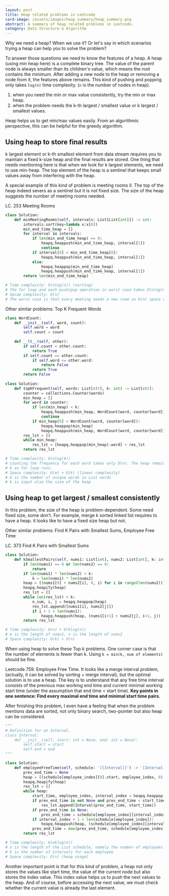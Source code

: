 ```yaml
---
layout: post
title: Heap related problems in Leetcode
card-image: /assets/images/heap_summary/heap_summary.png
abstract: A summary of heap related problems in Leetcode.
category: Data Structure & Algorithm
---
```


Why we need a heap? When we use it? Or let's say in which scenarios trying a heap can help you to solve the problem?

To answer those questions we need to know the features of a heap. A heap (using min heap here) is a complete binary tree. The value of the parent node is always smaller than its children's value, which means the root contains the minimum. After adding a new node to the heap or removing a node from it, the features above remains. This kind of pushing and popping only takes `log(n)` time complexity. (`n` is the number of nodes in heap).

1. when you need the min or max value consistently, try the min or max heap.
2. when the problem needs the k-th largest / smallest value or k largest / smallest values.

Heap helps us to get min/max values easily. From an algorithmic perspective, this can be helpful for the greedy algorithm.

## Using heap to store final results

k largest element or k-th smallest element from data stream requires you to maintain a fixed k-size heap and the final results are stored. One thing that needs mentioning here is that when we look for k largest elements, we need to use min-heap. The top element of the heap is a sentinel that keeps small values away from interfering with the heap.

A special example of this kind of problem is meeting rooms II. The top of the heap indeed severs as a sentinel but it is not fixed size. The size of the heap suggests the number of meeting rooms needed.

LC. 253 Meeting Rooms

```python
class Solution:
    def minMeetingRooms(self, intervals: List[List[int]]) -> int:
        intervals.sort(key=lambda x:x[0])
        min_end_time_heap = []
        for interval in intervals:
            if len(min_end_time_heap) == 0:
                heapq.heappush(min_end_time_heap, interval[1])
                continue
            if interval[0] < min_end_time_heap[0]:
                heapq.heappush(min_end_time_heap, interval[1])
            else:
                heapq.heappop(min_end_time_heap)
                heapq.heappush(min_end_time_heap, interval[1])
        return len(min_end_time_heap)

# Time complexity: O(nlog(n)) (sorting) 
# The for loop and each push/pop operation in worst case takes O(nlog(n))
# Spcae complexity: O(n)
# The worst case is that every meeting needs a new room so O(n) space complexity
```

Other similar problems: Top K Frequent Words

```python
class WordCount:
    def __init__(self, word, count):
        self.word = word
        self.count = count
        
    def __lt__(self, other):
        if self.count < other.count:
            return True
        if self.count == other.count:
            if self.word <= other.word:
                return False
            return True
        return False
    
class Solution:
    def topKFrequent(self, words: List[str], k: int) -> List[str]:
        counter = collections.Counter(words)
        min_heap = []
        for word in counter:
            if len(min_heap) < k:
                heapq.heappush(min_heap, WordCount(word, counter[word]))
                continue
            if min_heap[0] < WordCount(word, counter[word]):
                heapq.heappop(min_heap)
                heapq.heappush(min_heap, WordCount(word, counter[word]))
        res_lst = []
        while min_heap:
            res_lst = [heapq.heappop(min_heap).word] + res_lst
        return res_lst

# Time complexity: O(nlog(k))
# counting the frequency for each word takes only O(n). The heap remains a size of 
# k as for loop runs.
# Space complexity: O(m) + O(k) (linear complexity)
# m is the number of unique words in List words
# k is input also the size of the heap
```

## Using heap to get largest / smallest consistently

In this problem, the size of the heap is problem-dependent. Some need fixed size, some don't. For example, merge k sorted linked list requires to have a heap. it looks like to have a fixed size heap but not.

Other similar problems: Find K Pairs with Smallest Sums, Employee Free Time

LC. 373 Find K Pairs with Smallest Sums

```python
class Solution:
    def kSmallestPairs(self, nums1: List[int], nums2: List[int], k: int) -> List[List[int]]:
        if len(nums1) == 0 or len(nums2) == 0:
            return
        if len(nums1) * len(nums2) < k:
            k = len(nums1) * len(nums2)
        heap = [(nums1[0] + nums2[i], 0, i) for i in range(len(nums2))]
        heapq.heapify(heap)
        res_lst = []
        while len(res_lst) < k:
            n_sum, i, j = heapq.heappop(heap)
            res_lst.append([nums1[i], nums2[j]])
            if i + 1 < len(nums1):
                heapq.heappush(heap, (nums1[i+1] + nums2[j], i+1, j))
        return res_lst

# Time complexity: O(n) + O(klog(n))
# m is the length of nums1, n is the length of nums2
# Space complexity: O(k) + O(n)
```

When using heap to solve these Top k problems. One corner case is that the number of elements is fewer than k. Using `k = min(k, num of elements)` should be fine.

Leetcode 759. Employee Free Time. It looks like a merge interval problem, (actually, it can be solved by sorting + merge interval), but the optimal solution is to use a heap. The key is to understand that any free time interval consists of the previous max working end time and current minimal working start time (under the assumption that end time < start time). **Key points in one sentence: Find every maximal end time and minimal start time pairs.**

After finishing this problem, I even have a feeling that when the problem mentions data are sorted, not only binary search, two-pointer but also heap can be considered.

```python
"""
# Definition for an Interval.
class Interval:
    def __init__(self, start: int = None, end: int = None):
        self.start = start
        self.end = end
"""

class Solution:
    def employeeFreeTime(self, schedule: '[[Interval]]') -> '[Interval]':
        prev_end_time = None
        heap = [(schedule[employee_index][0].start, employee_index, 0) for employee_index in range(len(schedule))]
        heapq.heapify(heap)
        res_lst = []
        while heap:
            start_time, employee_index, interval_index = heapq.heappop(heap)
            if prev_end_time is not None and prev_end_time < start_time:
                res_lst.append(Interval(prev_end_time, start_time))
            if prev_end_time is None:
                prev_end_time = schedule[employee_index][interval_index].end
            if interval_index + 1 < len(schedule[employee_index]):
                heapq.heappush(heap, (schedule[employee_index][interval_index+1].start, employee_index, interval_index+1))
            prev_end_time = max(prev_end_time, schedule[employee_index][interval_index].end)
        return res_lst

# Time complexity: O(nklog(n))
# n is the length of the List schedule, namely the number of employees
# k is the number of intervals for each employee
# Space complexity: O(n) (heap usage)
```

Another important point is that for this kind of problem, a heap not only stores the values like start time, the value of the current node but also stores the index value. This index value helps us to push the next values to the heap. And of course, before accessing the next value, we must check whether the current value is already the last element.
